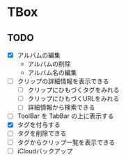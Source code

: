 # TBox

## TODO

- [x] アルバムの編集
  - アルバムの削除
  - アルバム名の編集
- [ ] クリップの詳細情報を表示できる
  - [ ] クリップにひもづくタグをみれる
  - [ ] クリップにひもづくURLをみれる
  - [ ] 詳細情報から検索できる
- [ ] ToolBar を TabBar の上に表示する
- [x] タグを付与する
- [ ] タグを削除できる
- [ ] タグからクリップ一覧を表示できる
- [ ] iCloudバックアップ
